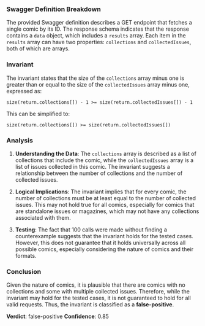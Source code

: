### Swagger Definition Breakdown
The provided Swagger definition describes a GET endpoint that fetches a single comic by its ID. The response schema indicates that the response contains a `data` object, which includes a `results` array. Each item in the `results` array can have two properties: `collections` and `collectedIssues`, both of which are arrays.

### Invariant
The invariant states that the size of the `collections` array minus one is greater than or equal to the size of the `collectedIssues` array minus one, expressed as:

`size(return.collections[]) - 1 >= size(return.collectedIssues[]) - 1`

This can be simplified to:

`size(return.collections[]) >= size(return.collectedIssues[])`

### Analysis
1. **Understanding the Data**: The `collections` array is described as a list of collections that include the comic, while the `collectedIssues` array is a list of issues collected in this comic. The invariant suggests a relationship between the number of collections and the number of collected issues.

2. **Logical Implications**: The invariant implies that for every comic, the number of collections must be at least equal to the number of collected issues. This may not hold true for all comics, especially for comics that are standalone issues or magazines, which may not have any collections associated with them.

3. **Testing**: The fact that 100 calls were made without finding a counterexample suggests that the invariant holds for the tested cases. However, this does not guarantee that it holds universally across all possible comics, especially considering the nature of comics and their formats.

### Conclusion
Given the nature of comics, it is plausible that there are comics with no collections and some with multiple collected issues. Therefore, while the invariant may hold for the tested cases, it is not guaranteed to hold for all valid requests. Thus, the invariant is classified as a **false-positive**.

**Verdict**: false-positive
**Confidence**: 0.85
